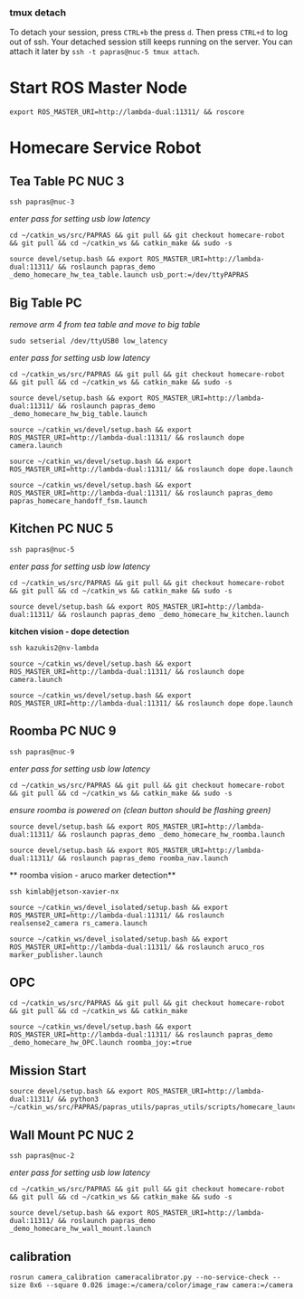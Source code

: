 ### tmux detach
To detach your session, press `CTRL+b` the press `d`. Then press `CTRL+d` to log out of ssh. Your detached session still keeps running on the server. You can attach it later by `ssh -t papras@nuc-5 tmux attach`.
# Start ROS Master Node
```
export ROS_MASTER_URI=http://lambda-dual:11311/ && roscore
```

# Homecare Service Robot
## Tea Table PC NUC 3
```
ssh papras@nuc-3
```
*enter pass for setting usb low latency*
```
cd ~/catkin_ws/src/PAPRAS && git pull && git checkout homecare-robot && git pull && cd ~/catkin_ws && catkin_make && sudo -s
```
```
source devel/setup.bash && export ROS_MASTER_URI=http://lambda-dual:11311/ && roslaunch papras_demo _demo_homecare_hw_tea_table.launch usb_port:=/dev/ttyPAPRAS
```
## Big Table PC 
*remove arm 4 from tea table and move to big table*
```
sudo setserial /dev/ttyUSB0 low_latency
```
*enter pass for setting usb low latency*
```
cd ~/catkin_ws/src/PAPRAS && git pull && git checkout homecare-robot && git pull && cd ~/catkin_ws && catkin_make && sudo -s
```
```
source devel/setup.bash && export ROS_MASTER_URI=http://lambda-dual:11311/ && roslaunch papras_demo _demo_homecare_hw_big_table.launch
```
```
source ~/catkin_ws/devel/setup.bash && export ROS_MASTER_URI=http://lambda-dual:11311/ && roslaunch dope camera.launch
```
```
source ~/catkin_ws/devel/setup.bash && export ROS_MASTER_URI=http://lambda-dual:11311/ && roslaunch dope dope.launch
```
```
source ~/catkin_ws/devel/setup.bash && export ROS_MASTER_URI=http://lambda-dual:11311/ && roslaunch papras_demo papras_homecare_handoff_fsm.launch
```
## Kitchen PC NUC 5
```
ssh papras@nuc-5
```
*enter pass for setting usb low latency*
```
cd ~/catkin_ws/src/PAPRAS && git pull && git checkout homecare-robot && git pull && cd ~/catkin_ws && catkin_make && sudo -s
```
```
source devel/setup.bash && export ROS_MASTER_URI=http://lambda-dual:11311/ && roslaunch papras_demo _demo_homecare_hw_kitchen.launch
```
**kitchen vision - dope detection**
```
ssh kazukis2@nv-lambda
```
```
source ~/catkin_ws/devel/setup.bash && export ROS_MASTER_URI=http://lambda-dual:11311/ && roslaunch dope camera.launch
```
```
source ~/catkin_ws/devel/setup.bash && export ROS_MASTER_URI=http://lambda-dual:11311/ && roslaunch dope dope.launch
```
## Roomba PC NUC 9
```
ssh papras@nuc-9
```
*enter pass for setting usb low latency*
```
cd ~/catkin_ws/src/PAPRAS && git pull && git checkout homecare-robot && git pull && cd ~/catkin_ws && catkin_make && sudo -s
```
*ensure roomba is powered on (clean button should be flashing green)*
```
source devel/setup.bash && export ROS_MASTER_URI=http://lambda-dual:11311/ && roslaunch papras_demo _demo_homecare_hw_roomba.launch
```
```
source devel/setup.bash && export ROS_MASTER_URI=http://lambda-dual:11311/ && roslaunch papras_demo roomba_nav.launch
```
** roomba vision - aruco marker detection**
```
ssh kimlab@jetson-xavier-nx
```
```
source ~/catkin_ws/devel_isolated/setup.bash && export ROS_MASTER_URI=http://lambda-dual:11311/ && roslaunch realsense2_camera rs_camera.launch
```
```
source ~/catkin_ws/devel_isolated/setup.bash && export ROS_MASTER_URI=http://lambda-dual:11311/ && roslaunch aruco_ros marker_publisher.launch 
```
## OPC
```
cd ~/catkin_ws/src/PAPRAS && git pull && git checkout homecare-robot && git pull && cd ~/catkin_ws && catkin_make
```
```
source ~/catkin_ws/devel/setup.bash && export ROS_MASTER_URI=http://lambda-dual:11311/ && roslaunch papras_demo _demo_homecare_hw_OPC.launch roomba_joy:=true
```
## Mission Start
```
source devel/setup.bash && export ROS_MASTER_URI=http://lambda-dual:11311/ && python3 ~/catkin_ws/src/PAPRAS/papras_utils/papras_utils/scripts/homecare_launch.py
```
## Wall Mount PC NUC 2
```
ssh papras@nuc-2
```
*enter pass for setting usb low latency*
```
cd ~/catkin_ws/src/PAPRAS && git pull && git checkout homecare-robot && git pull && cd ~/catkin_ws && catkin_make && sudo -s
```
```
source devel/setup.bash && export ROS_MASTER_URI=http://lambda-dual:11311/ && roslaunch papras_demo _demo_homecare_hw_wall_mount.launch
```
## calibration
```
rosrun camera_calibration cameracalibrator.py --no-service-check --size 8x6 --square 0.026 image:=/camera/color/image_raw camera:=/camera
```
